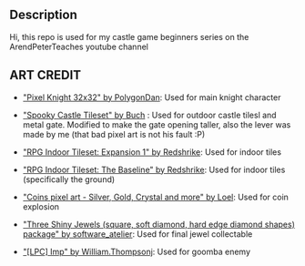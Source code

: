 ## Description

Hi, this repo is used for my castle game beginners series on the ArendPeterTeaches youtube channel

## ART CREDIT

* ["Pixel Knight 32x32" by PolygonDan](https://opengameart.org/content/pixel-knight-32x32): Used for main knight character

* ["Spooky Castle Tileset" by Buch](https://opengameart.org/content/spooky-castle-tileset) : Used for outdoor castle tilesl and metal gate. Modified to make the gate opening taller, also the lever was made by me (that bad pixel art is not his fault :P)

* ["RPG Indoor Tileset: Expansion 1" by Redshrike](https://opengameart.org/content/rpg-indoor-tileset-expansion-1): Used for indoor tiles

* ["RPG Indoor Tileset: The Baseline" by Redshrike](https://opengameart.org/content/16x16-indoor-rpg-tileset-the-baseline): Used for indoor tiles (specifically the ground)

* ["Coins pixel art - Silver, Gold, Crystal and more" by Loel](https://opengameart.org/content/coins-pixel-art-silver-gold-crystal-and-more): Used for coin explosion

* ["Three Shiny Jewels (square, soft diamond, hard edge diamond shapes) package" by software_atelier](https://opengameart.org/content/three-shiny-jewels-square-soft-diamond-hard-edge-diamond-shapes-package): Used for final jewel collectable

* ["\[LPC\] Imp" by William.Thompsonj](https://opengameart.org/content/lpc-imp): Used for goomba enemy
